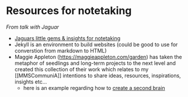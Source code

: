 # Resources for notetaking

*From talk with Jaguar*

- [Jaguars little gems & insights for notetaking](https://www.kriste11er.com/digital-hygiene.html)
- Jekyll is an environment to build websites (could be good to use for converstion from markdown to HTML)
- Maggie Appleton (https://maggieappleton.com/garden) has taken the metaphor of seedlings and long-term projects to the next level and created this collection of their work which relates to my [[MMSCommuniA]] intentions to share ideas, resources, inspirations, insights etc...
    - here is an example regarding how to [create a second brain](https://maggieappleton.com/basb)

